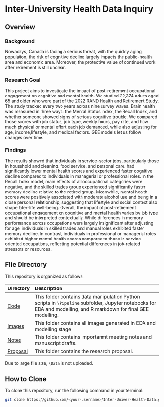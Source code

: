 # Inter-University Health Data Inquiry

## Overview

### Background

Nowadays, Canada is facing a serious threat, with the quickly aging population, the risk of cognitive decline largely impacts the public-health area and economic area. Moreover, the protective value of continued work after retirement is still unclear.

### Research Goal

This project aims to investigate the impact of post-retirement occupational engagement on cognitive and mental health. We studied 22,374 adults aged 65 and older who were part of the 2022 RAND Health and Retirement Study. The study tracked every two years across nine survey waves. Brain health was measured in three ways: the Mental Status Index, the Recall Index, and whether someone showed signs of serious cognitive trouble. We compared those scores with job status, job type, weekly hours, pay rate, and how much physical or mental effort each job demanded, while also adjusting for age, income,lifestyle, and medical factors. GEE models let us follow changes over time.

### Findings

The results showed that individuals in service-sector jobs, particularly those in household and cleaning, food service, and personal care, had significantly lower mental health scores and experienced faster cognitive decline compared to individuals in managerial or professional roles. In the Recall Index model, main effects of all occupational categories were negative, and the skilled trades group experienced significantly faster memory decline relative to the retired group. Meanwhile, mental health scores were positively associated with moderate alcohol use and being in a close personal relationship, suggesting that lifestyle and social context also shape later-life well-being. Overall, the impact of post-retirement occupational engagement on cognitive and mental health varies by job type and should be interpreted contextually. While differences in memory performance across occupations were largely insignificant after adjusting for age, individuals in skilled trades and manual roles exhibited faster memory decline. In contrast, individuals in professional or managerial roles exhibited higher mental health scores compared to those in service-oriented occupations, reflecting potential differences in job-related stressors or resources.

## File Directory

This repository is organized as follows:

| Directory | Description |
| :--- | :--- |
| [Code](Code) | This folder contains data manipulation Python scripts in `\Pipeline` subfolder, Jupyter notebooks for EDA and modelling, and R markdown for final GEE modelling.|
| [Images](Images) | This folder contains all images generated in EDA and modelling stage
| [Notes](Notes) | This folder contains importanmt meeting notes and manuscript drafts. |
| [Proposal](Proposal) | This folder contains the research proposal. |

Due to large file size, `\Data` is not uploaded.

## How to Clone

To clone this repository, run the following command in your terminal:

```bash
git clone https://github.com/<your-username>/Inter-Univer-Health-Data.git
```